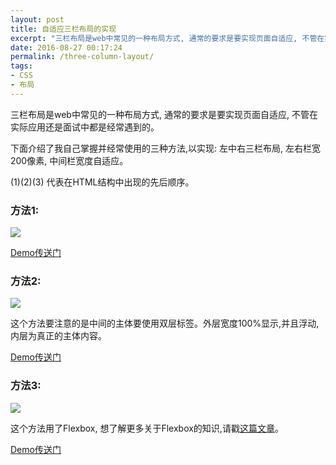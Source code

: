 ```yaml
---
layout: post
title: 自适应三栏布局的实现
excerpt: "三栏布局是web中常见的一种布局方式, 通常的要求是要实现页面自适应, 不管在实际应用还是面试中都是经常遇到的,本文介绍了我自己掌握并经常使用的三种方法。"
date: 2016-08-27 00:17:24
permalink: /three-column-layout/
tags:
- CSS
- 布局
---
```


三栏布局是web中常见的一种布局方式, 通常的要求是要实现页面自适应, 不管在实际应用还是面试中都是经常遇到的。

下面介绍了我自己掌握并经常使用的三种方法,以实现: 左中右三栏布局, 左右栏宽200像素, 中间栏宽度自适应。

(1)(2)(3) 代表在HTML结构中出现的先后顺序。

### 方法1:

![](http://ocd7f3wcw.bkt.clouddn.com/Screen%20Shot%202016-08-28%20at%202.13.48%20PM.png)

[Demo传送门](http://codepen.io/lancebiu/pen/RRXLEE)

### 方法2:

![](http://ocd7f3wcw.bkt.clouddn.com/Screen%20Shot%202016-08-28%20at%202.13.15%20PM.png)

这个方法要注意的是中间的主体要使用双层标签。外层宽度100%显示,并且浮动,内层为真正的主体内容。

[Demo传送门](http://codepen.io/lancebiu/pen/EyqwBo)

### 方法3:

![](http://ocd7f3wcw.bkt.clouddn.com/Screen%20Shot%202016-08-28%20at%202.52.05%20PM.png)

这个方法用了Flexbox, 想了解更多关于Flexbox的知识,请戳[这篇文章](https://css-tricks.com/snippets/css/a-guide-to-flexbox/)。

[Demo传送门](http://codepen.io/lancebiu/pen/GqVONK)